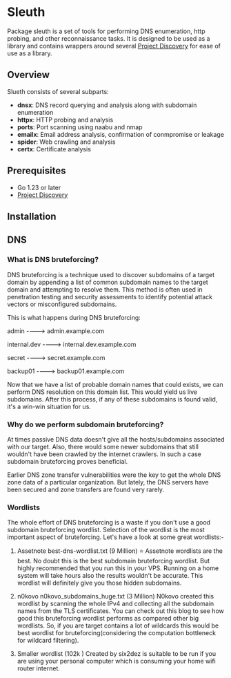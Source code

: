 # Sleuth

Package sleuth is a set of tools for performing DNS enumeration, http probing, and other reconnaissance tasks. It is designed to be used as a library and contains wrappers around several [Project Discovery](https://github.com/projectdiscovery) for ease of use as a library.

## Overview

Slueth consists of several subparts:

- **dnsx**: DNS record querying and analysis along with subdomain enumeration
- **httpx**: HTTP probing and analysis
- **ports**: Port scanning using naabu and nmap
- **emailx**: Email address analysis, confirmation of conmpromise or leakage
- **spider**: Web crawling and analysis
- **certx**: Certificate analysis

## Prerequisites

- Go 1.23 or later
- [Project Discovery](https://github.com/projectdiscovery)

## Installation

## DNS

### What is DNS bruteforcing?

DNS bruteforcing is a technique used to discover subdomains of a target domain by appending a list of common subdomain names to the target domain and attempting to resolve them. This method is often used in penetration testing and security assessments to identify potential attack vectors or misconfigured subdomains.

This is what happens during DNS bruteforcing:

admin            ---->       admin.example.com

internal.dev  ---->       internal.dev.example.com

secret            ---->       secret.example.com

backup01      ---->       backup01.example.com

Now that we have a list of probable domain names that could exists, we can perform DNS resolution on this domain list. This would yield us live subdomains. After this process, if any of these subdomains is found valid, it's a win-win situation for us.

### Why do we perform subdomain bruteforcing?

At times passive DNS data doesn't give all the hosts/subdomains associated with our target. Also, there would some newer subdomains that still wouldn't have been crawled by the internet crawlers. In such a case subdomain bruteforcing proves beneficial.

Earlier DNS zone transfer vulnerabilities were the key to get the whole DNS zone data of a particular organization. But lately, the DNS servers have been secured and zone transfers are found very rarely.

### Wordlists

The whole effort of DNS bruteforcing is a waste if you don't use a good subdomain bruteforcing wordlist. Selection of the wordlist is the most important aspect of bruteforcing. Let's have a look at some great wordlists:-

1) Assetnote best-dns-wordlist.txt (9 Million) ⭐
Assetnote wordlists are the best. No doubt this is the best subdomain bruteforcing wordlist. But highly recommended that you run this in your VPS. Running on a home system will take hours also the results wouldn't be accurate. This wordlist will definitely give you those hidden subdomains.

2) n0kovo n0kovo_subdomains_huge.txt (3 Million)
N0kovo created this wordlist by scanning the whole IPv4 and collecting all the subdomain names from the TLS certificates. You can check out this blog to see how good this bruteforcing wordlist performs as compared other big wordlists. So, if you are target contains a lot of wildcards this would be best wordlist for bruteforcing(considering the computation bottleneck for wildcard filtering).

3) Smaller wordlist (102k )
Created by six2dez is suitable to be run if you are using your personal computer which is consuming your home wifi router internet.